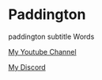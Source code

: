 # Paddington
paddington subtitle Words


[My Youtube Channel](https://www.youtube.com/channel/UCZJScYWncJNNjdJKdHHD07Q?view_as=subscriber)



[My Discord](https://discord.gg/CzgGFMM)
